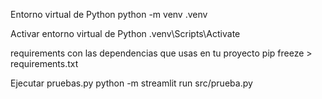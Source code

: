 Entorno virtual de Python
python -m venv .venv

Activar entorno virtual de Python
.venv\Scripts\Activate

requirements con las dependencias que usas en tu proyecto
pip freeze > requirements.txt

Ejecutar pruebas.py
python -m streamlit run src/prueba.py
